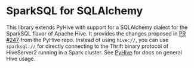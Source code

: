 # SparkSQL for SQLAlchemy
This library extends PyHive with support for a SQLAlchemy dialect for the SparkSQL flavor of Apache Hive. It provides the changes proposed in [PR #247](https://github.com/dropbox/PyHive/pull/247) from the PyHive repo.  Instead of using ```hive://```, you can use ```sparksql://``` for directly connecting to the Thrift binary protocol of HiveServer2 running in a Spark cluster.  See [PyHive](https://github.com/dropbox/PyHive) for docs on general Hive usage.
